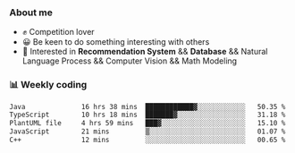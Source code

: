### About me

- ✊ Competition lover
- 😀 Be keen to do something interesting with others
- 🎈 Interested in **Recommendation System** && **Database** && Natural Language Process && Computer Vision && Math Modeling


### 📊 Weekly coding
<!--START_SECTION:waka-->

```txt
Java              16 hrs 38 mins  ████████████▓░░░░░░░░░░░░   50.35 %
TypeScript        10 hrs 18 mins  ███████▓░░░░░░░░░░░░░░░░░   31.18 %
PlantUML file     4 hrs 59 mins   ███▓░░░░░░░░░░░░░░░░░░░░░   15.10 %
JavaScript        21 mins         ▒░░░░░░░░░░░░░░░░░░░░░░░░   01.07 %
C++               12 mins         ░░░░░░░░░░░░░░░░░░░░░░░░░   00.65 %
```

<!--END_SECTION:waka-->
